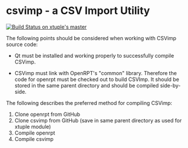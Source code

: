 csvimp - a CSV Import Utility
=============================

[![Build Status on xtuple's master](https://travis-ci.org/xtuple/csvimp.svg?branch=master)](https://travis-ci.org/xtuple/csvimp)

The following points should be considered when working with 
CSVimp source code:

* Qt must be installed and working properly to successfully compile
  CSVimp.

* CSVimp must link with OpenRPT's "common" library. Therefore the
  code for openrpt must be checked out to build CSVImp. It should be
  stored in the same parent directory and should be compiled side-by-side.

The following describes the preferred method for compiling CSVimp:

1. Clone openrpt from GitHub
2. Clone csvimp from GitHub (save in same parent directory as used for xtuple module)
3. Compile openrpt
4. Compile csvimp
